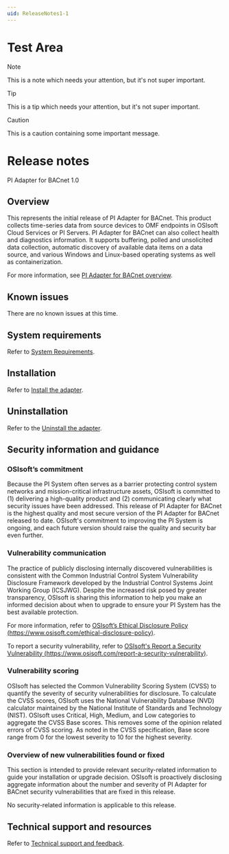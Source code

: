 ```yaml
---
uid: ReleaseNotes1-1
---
```


# Test Area

> [!Note]
> This is a note which needs your attention, but it's not super important.

> [!Tip]
> This is a tip which needs your attention, but it's not super important.

> [!Caution]
> This is a caution containing some important message.


# Release notes

PI Adapter for BACnet 1.0

## Overview

This represents the initial release of PI Adapter for BACnet. This product collects time-series data from source devices to OMF endpoints in OSIsoft Cloud Services or PI Servers. PI Adapter for BACnet can also collect health and diagnostics information. It supports buffering, polled and unsolicited data collection, automatic discovery of available data items on a data source, and various Windows and Linux-based operating systems as well as containerization.

For more information, see [PI Adapter for BACnet overview](xref:PIAdapterforBACnetOverview1-1).

## Known issues

There are no known issues at this time.

## System requirements

Refer to [System Requirements](xref:SystemRequirements).

## Installation

Refer to [Install the adapter](xref:InstallTheAdapter).

## Uninstallation

Refer to the [Uninstall the adapter](xref:UninstallTheAdapter).

## Security information and guidance

### OSIsoft’s commitment

Because the PI System often serves as a barrier protecting control system networks and mission-critical infrastructure assets, OSIsoft is committed to (1) delivering a high-quality product and (2) communicating clearly what security issues have been addressed. This release of PI Adapter for BACnet is the highest quality and most secure version of the PI Adapter for BACnet released to date. OSIsoft's commitment to improving the PI System is ongoing, and each future version should raise the quality and security bar even further.

### Vulnerability communication

The practice of publicly disclosing internally discovered vulnerabilities is consistent with the Common Industrial Control System Vulnerability Disclosure Framework developed by the Industrial Control Systems Joint Working Group (ICSJWG). Despite the increased risk posed by greater transparency, OSIsoft is sharing this information to help you make an informed decision about when to upgrade to ensure your PI System has the best available protection.

For more information, refer to [OSIsoft’s Ethical Disclosure Policy (https://www.osisoft.com/ethical-disclosure-policy)](https://www.osisoft.com/ethical-disclosure-policy).

To report a security vulnerability, refer to [OSIsoft's Report a Security Vulnerability (https://www.osisoft.com/report-a-security-vulnerability)](https://www.osisoft.com/report-a-security-vulnerability).

### Vulnerability scoring

OSIsoft has selected the Common Vulnerability Scoring System (CVSS) to quantify the severity of security vulnerabilities for disclosure. To calculate the CVSS scores, OSIsoft uses the National Vulnerability Database (NVD) calculator maintained by the National Institute of Standards and Technology (NIST).  OSIsoft uses Critical, High, Medium, and Low categories to aggregate the CVSS Base scores. This removes some of the opinion related errors of CVSS scoring.  As noted in the CVSS specification, Base score range from 0 for the lowest severity to 10 for the highest severity.

### Overview of new vulnerabilities found or fixed

This section is intended to provide relevant security-related information to guide your installation or upgrade decision. OSIsoft is proactively disclosing aggregate information about the number and severity of PI Adapter for BACnet security vulnerabilities that are fixed in this release.

No security-related information is applicable to this release.

## Technical support and resources

Refer to [Technical support and feedback](xref:TechnicalSupportAndFeedback).
